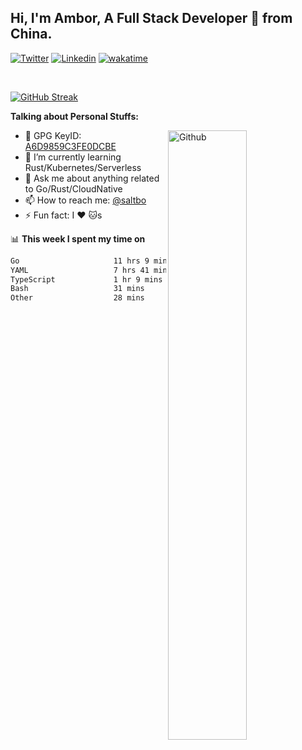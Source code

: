 ## Hi, I'm Ambor, A Full Stack Developer 🚀 from China.

[![Twitter](https://img.shields.io/badge/-saltbo-1ca0f1?style=flat&logo=twitter&logoColor=white)](https://twitter.com/rdsaltbo)
[![Linkedin](https://img.shields.io/badge/-saltbo-blue?style=flat&logo=Linkedin&logoColor=white)](https://www.linkedin.com/in/saltbo/)
[![wakatime](https://wakatime.com/badge/user/f82b1c77-faab-48cd-aef5-a12c0aff104b.svg)](https://wakatime.com/@f82b1c77-faab-48cd-aef5-a12c0aff104b)

&nbsp;  

[![GitHub Streak](http://github-readme-streak-stats.herokuapp.com?user=saltbo&hide_border=true&date_format=M%20j%5B%2C%20Y%5D)](https://git.io/streak-stats)

**Talking about Personal Stuffs:**
<!-- Any image aligned to the right. Beware the width  -->
<img width="50%" align="right" alt="Github" src="https://raw.githubusercontent.com/saltbo/saltbo/master/images/git-header.svg" />

- 🤘 GPG KeyID: [A6D9859C3FE0DCBE](https://saltbo.cn/pgp_keys.asc)
- 🌱 I’m currently learning Rust/Kubernetes/Serverless
- 💬 Ask me about anything related to Go/Rust/CloudNative
- 📫 How to reach me: [@saltbo](https://t.me/saltbo)
- ⚡ Fun fact: I :heart: :cat:s


📊 **This week I spent my time on**
<!--START_SECTION:waka-->

```txt
Go                     11 hrs 9 mins   ████████████▒░░░░░░░░░░░░   49.92 %
YAML                   7 hrs 41 mins   ████████▓░░░░░░░░░░░░░░░░   34.38 %
TypeScript             1 hr 9 mins     █▒░░░░░░░░░░░░░░░░░░░░░░░   05.20 %
Bash                   31 mins         ▓░░░░░░░░░░░░░░░░░░░░░░░░   02.32 %
Other                  28 mins         ▓░░░░░░░░░░░░░░░░░░░░░░░░   02.16 %
```

<!--END_SECTION:waka-->
